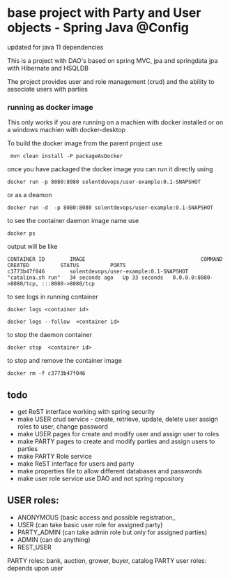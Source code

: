 
# base project with Party and User objects - Spring Java @Config

updated for java 11 dependencies

This is a project with DAO's based on spring MVC, jpa and springdata jpa with Hibernate and HSQLDB

The project provides user and role management (crud) and the ability to associate users with parties

### running as docker image

This only works if you are running on a machien with docker installed or on a windows machien with docker-desktop

To build the docker image from the parent project use
```
 mvn clean install -P packageAsDocker
```
once you have packaged the docker image you can run it directly using 

```
docker run -p 8080:8080 solentdevops/user-example:0.1-SNAPSHOT

```

or  as a deamon

```
docker run -d  -p 8080:8080 solentdevops/user-example:0.1-SNAPSHOT
```

to see the container daemon image name use
```
docker ps
```
output will be like
```
CONTAINER ID        IMAGE                                     COMMAND            CREATED          STATUS          PORTS                
c3773b47f046        solentdevops/user-example:0.1-SNAPSHOT   "catalina.sh run"   34 seconds ago   Up 33 seconds   0.0.0.0:8080->8080/tcp, :::8080->8080/tcp
```

to see logs in running container
```
docker logs <container id>

docker logs --follow  <container id>
```

to stop the daemon container

```
docker stop  <container id>
```

to stop and remove the container image
```
docker rm -f c3773b47f046
```

## todo
* get  ReST interface working with spring security
* make USER crud service - create, retrieve, update, delete user assign roles to user, change password
* make USER pages for create and modify user and assign user to roles
* make PARTY pages to create and modify parties and assign users to parties
* make PARTY Role service
* make ReST interface for users and party
* make properties file to allow different databases and passwords
* make user role service use DAO and not spring repository

## USER roles: 

* ANONYMOUS (basic access and possible registration_
* USER (can take basic user role for assigned party)
* PARTY_ADMIN (can take admin role but only for assigned parties)
* ADMIN (can do anything) 
* REST_USER

PARTY roles: bank, auction, grower, buyer, catalog
PARTY user roles: depends upon user


